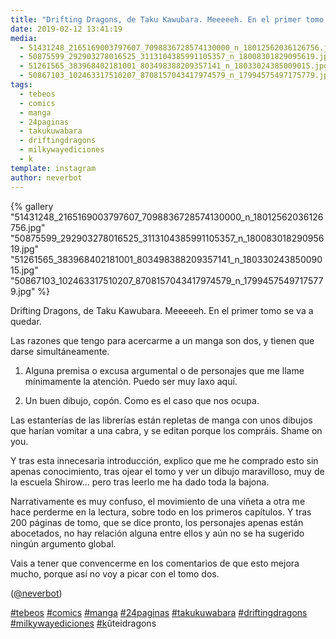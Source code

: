 ```yaml
---
title: "Drifting Dragons, de Taku Kawubara. Meeeeeh. En el primer tomo se va a quedar"
date: 2019-02-12 13:41:19
media: 
  - 51431248_2165169003797607_7098836728574130000_n_18012562036126756.jpg
  - 50875599_292903278016525_3113104385991105357_n_18008301829095619.jpg
  - 51261565_383968402181001_803498388209357141_n_18033024385009015.jpg
  - 50867103_102463317510207_8708157043417974579_n_17994575497175779.jpg
tags: 
  - tebeos
  - comics
  - manga
  - 24paginas
  - takukuwabara
  - driftingdragons
  - milkywayediciones
  - k
template: instagram
author: neverbot
---
```


{% gallery "51431248_2165169003797607_7098836728574130000_n_18012562036126756.jpg" "50875599_292903278016525_3113104385991105357_n_18008301829095619.jpg" "51261565_383968402181001_803498388209357141_n_18033024385009015.jpg" "50867103_102463317510207_8708157043417974579_n_17994575497175779.jpg" %}

Drifting Dragons, de Taku Kawubara. Meeeeeh. En el primer tomo se va a quedar.

Las razones que tengo para acercarme a un manga son dos, y tienen que darse simultáneamente.

1) Alguna premisa o excusa argumental o de personajes que me llame mínimamente la atención. Puedo ser muy laxo aquí.

2) Un buen dibujo, copón. Como es el caso que nos ocupa.

Las estanterías de las librerías están repletas de manga con unos dibujos que harían vomitar a una cabra, y se editan porque los compráis. Shame on you.

Y tras esta innecesaria introducción, explico que me he comprado esto sin apenas conocimiento, tras ojear el tomo y ver un dibujo maravilloso, muy de la escuela Shirow... pero tras leerlo me ha dado toda la bajona.

Narrativamente es muy confuso, el movimiento de una viñeta a otra me hace perderme en la lectura, sobre todo en los primeros capítulos. Y tras 200 páginas de tomo, que se dice pronto, los personajes apenas están abocetados, no hay relación alguna entre ellos y aún no se ha sugerido ningún argumento global.

Vais a tener que convencerme en los comentarios de que esto mejora mucho, porque así no voy a picar con el tomo dos.

([@neverbot](https://instagram.com/neverbot))

[#tebeos](/tags/tebeos) [#comics](/tags/comics) [#manga](/tags/manga) [#24paginas](/tags/24paginas) [#takukuwabara](/tags/takukuwabara) [#driftingdragons](/tags/driftingdragons) [#milkywayediciones](/tags/milkywayediciones) [#k](/tags/k)ûteidragons

